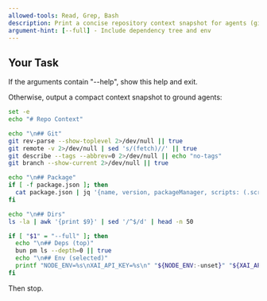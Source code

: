 ```yaml
---
allowed-tools: Read, Grep, Bash
description: Print a concise repository context snapshot for agents (git, pkg, dirs)
argument-hint: [--full] - Include dependency tree and env
---
```


## Your Task

If the arguments contain "--help", show this help and exit.

Otherwise, output a compact context snapshot to ground agents:

```bash
set -e
echo "# Repo Context"

echo "\n## Git"
git rev-parse --show-toplevel 2>/dev/null || true
git remote -v 2>/dev/null | sed 's/(fetch)//' || true
git describe --tags --abbrev=0 2>/dev/null || echo "no-tags"
git branch --show-current 2>/dev/null || true

echo "\n## Package"
if [ -f package.json ]; then
  cat package.json | jq '{name, version, packageManager, scripts: (.scripts // {} | to_entries | map({key: .key}) | .[0:8])}'
fi

echo "\n## Dirs"
ls -la | awk '{print $9}' | sed '/^$/d' | head -n 50

if [ "$1" = "--full" ]; then
  echo "\n## Deps (top)"
  bun pm ls --depth=0 || true
  echo "\n## Env (selected)"
  printf "NODE_ENV=%s\nXAI_API_KEY=%s\n" "${NODE_ENV:-unset}" "${XAI_API_KEY:+set}" | sed 's/set/[set]/; s/unset/[unset]/'
fi
```

Then stop.

